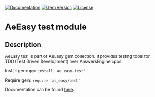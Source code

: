 [![Documentation](http://img.shields.io/badge/docs-rdoc.info-blue.svg)](http://rubydoc.org/gems/ae_easy-test/frames)
[![Gem Version](https://badge.fury.io/rb/ae_easy-test.svg)](http://github.com/answersengine/ae_easy-test/releases)
[![License](http://img.shields.io/badge/license-MIT-yellowgreen.svg)](#license)

# AeEasy test module
## Description

AeEasy test is part of AeEasy gem collection. It provides testing tools for TDD (Test Driven Development) over AnswersEngine apps.

Install gem:
```gem install 'ae_easy-test'```

Require gem:
```require 'ae_easy/test'```

Documentation can be found [here](http://rubydoc.org/gems/ae_easy-test/frames).
